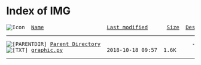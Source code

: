 <html>
 <head>
  <title>Index of /code</title>
 </head>
 <body>
<h1>Index of IMG</h1>
<pre><img src="/icons/blank.gif" alt="Icon "> <a href="?C=N;O=D">Name</a>                    <a href="?C=M;O=A">Last modified</a>      <a href="?C=S;O=A">Size</a>  <a href="?C=D;O=A">Description</a><hr><img src="/icons/back.gif" alt="[PARENTDIR]"> <a href="/">Parent Directory</a>                             -   
<img src="/icons/text.gif" alt="[TXT]"> <a href="SAO.jpg">graphic.py</a>              2018-10-18 09:57  1.6K  
<hr></pre>
</body></html>
